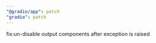 ```yaml
---
"@gradio/app": patch
"gradio": patch
---
```


fix:un-disable output components after exception is raised
